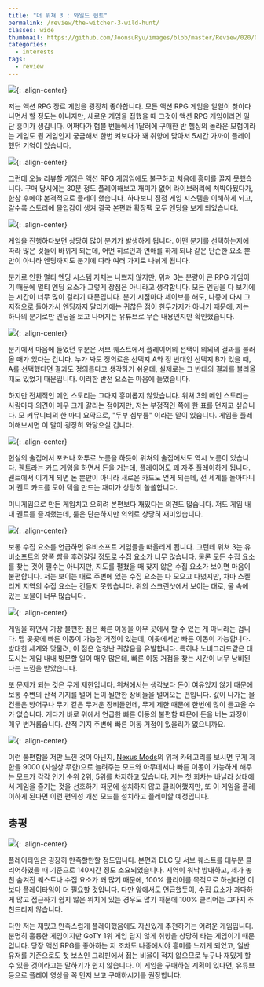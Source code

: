 ```yaml
---
title: "더 위쳐 3 : 와일드 헌트"
permalink: /review/the-witcher-3-wild-hunt/
classes: wide
thumbnail: https://github.com/JoonsuRyu/images/blob/master/Review/020/00.jpg?raw=true
categories:
  - interests
tags:
  - review
---
```


![](https://github.com/JoonsuRyu/images/blob/master/Review/020/00.jpg?raw=true){: .align-center}

저는 액션 RPG 장르 게임을 굉장히 좋아합니다. 모든 액션 RPG 게임을 일일이 찾아다니면서 할 정도는 아니지만, 새로운 게임을 접했을 때 그것이 액션 RPG 게임이라면 일단 흥미가 생깁니다. 어쩌다가 험블 번들에서 1달러에 구매한 반 헬싱의 놀라운 모험이라는 게임도 뭔 게임인지 궁금해서 한번 켜보다가 꽤 취향에 맞아서 5시간 가까이 플레이했던 기억이 있습니다.

![](https://github.com/JoonsuRyu/images/blob/master/Review/020/01.jpg?raw=true){: .align-center}

그런데 오늘 리뷰할 게임은 액션 RPG 게임임에도 불구하고 처음에 흥미를 끌지 못했습니다. 구매 당시에는 30분 정도 플레이해보고 재미가 없어 라이브러리에 쳐박아뒀다가, 한참 후에야 본격적으로 플레이 했습니다. 하다보니 점점 게임 시스템을 이해하게 되고, 갈수록 스토리에 몰입감이 생겨 결국 본편과 확장팩 모두 엔딩을 보게 되었습니다.

![](https://github.com/JoonsuRyu/images/blob/master/Review/020/02.jpg?raw=true){: .align-center}

게임을 진행하다보면 상당히 많이 분기가 발생하게 됩니다. 어떤 분기를 선택하는지에 따라 많은 것들이 바뀌게 되는데, 어떤 히로인과 연애를 하게 되냐 같은 단순한 요소 뿐만이 아니라 엔딩까지도 분기에 따라 여러 가지로 나뉘게 됩니다.

분기로 인한 멀티 엔딩 시스템 자체는 나쁘지 않지만, 위쳐 3는 분량이 큰 RPG 게임이기 때문에 멀티 엔딩 요소가 그렇게 장점은 아니라고 생각합니다. 모든 엔딩을 다 보기에는 시간이 너무 많이 걸리기 때문입니다. 분기 시점마다 세이브를 해도, 나중에 다시 그 지점으로 돌아가서 엔딩까지 달리기에는 귀찮은 점이 한두가지가 아니기 때문에, 저는 하나의 분기로만 엔딩을 보고 나머지는 유튜브로 무슨 내용인지만 확인했습니다.

![](https://github.com/JoonsuRyu/images/blob/master/Review/020/03.jpg?raw=true){: .align-center}

분기에서 마음에 들었던 부분은 서브 퀘스트에서 플레이어의 선택이 의외의 결과를 불러올 때가 있다는 겁니다. 누가 봐도 정의로운 선택지 A와 정 반대인 선택지 B가 있을 때, A를 선택했다면 결과도 정의롭다고 생각하기 쉬운데, 실제로는 그 반대의 결과를 불러올 때도 있었기 때문입니다. 이러한 반전 요소는 마음에 들었습니다.

하지만 전체적인 메인 스토리는 그다지 흥미롭지 않았습니다. 위쳐 3의 메인 스토리는 사람마다 의견이 매우 크게 갈리는 점이지만, 저는 부정적인 쪽에 한 표를 던지고 싶습니다. 모 커뮤니티의 한 마디 요약으로, "두부 심부름" 이라는 말이 있습니다. 게임을 플레이해보시면 이 말이 굉장히 와닿으실 겁니다.

![](https://github.com/JoonsuRyu/images/blob/master/Review/020/04.jpg?raw=true){: .align-center}

현실의 술집에서 포커나 화투로 노름을 하듯이 위쳐의 술집에서도 역시 노름이 있습니다. 궨트라는 카드 게임을 하면서 돈을 거는데, 플레이어도 꽤 자주 플레이하게 됩니다. 궨트에서 이기게 되면 돈 뿐만이 아니라 새로운 카드도 얻게 되는데, 전 세계를 돌아다니며 궨트 카드를 모아 덱을 만드는 재미가 상당히 쏠쏠합니다.

미니게임으로 만든 게임치고 오히려 본편보다 재밌다는 의견도 많습니다. 저도 게임 내내 궨트를 즐겨했는데, 룰은 단순하지만 의외로 상당히 재미있습니다.

![](https://github.com/JoonsuRyu/images/blob/master/Review/020/05.jpg?raw=true){: .align-center}

보통 수집 요소를 언급하면 유비소프트 게임들을 떠올리게 됩니다. 그런데 위쳐 3는 유비소프트의 양쪽 뺨을 후려갈길 정도로 수집 요소가 너무 많습니다. 물론 모든 수집 요소를 찾는 것이 필수는 아니지만, 지도를 펼쳤을 때 찾지 않은 수집 요소가 보이면 마음이 불편합니다. 저는 보이는 대로 주변에 있는 수집 요소는 다 모으고 다녔지만, 차마 스켈리게 지역의 수집 요소는 건들지 못했습니다. 위의 스크린샷에서 보이는 대로, 물 속에 있는 보물이 너무 많습니다.

![](https://github.com/JoonsuRyu/images/blob/master/Review/020/06.jpg?raw=true){: .align-center}

게임을 하면서 가장 불편한 점은 빠른 이동을 아무 곳에서 할 수 있는 게 아니라는 겁니다. 맵 곳곳에 빠른 이동이 가능한 거점이 있는데, 이곳에서만 빠른 이동이 가능합니다. 방대한 세계와 맞물려, 이 점은 엄청난 귀찮음을 유발합니다. 특히나 노비그라드같은 대도시는 게임 내내 방문할 일이 매우 많은데, 빠른 이동 거점을 찾는 시간이 너무 낭비된다는 느낌을 받았습니다.

또 문제가 되는 것은 무게 제한입니다. 위쳐에서는 생각보다 돈이 여유있지 않기 때문에 보통 주변의 산적 기지를 털어 돈이 될만한 장비들을 털어오는 편입니다. 값이 나가는 물건들은 방어구나 무기 같은 무거운 장비들인데, 무게 제한 때문에 한번에 많이 들고올 수가 없습니다. 게다가 바로 위에서 언급한 빠른 이동의 불편함 때문에 돈을 버는 과정이 매우 번거롭습니다. 산적 기지 주변에 빠른 이동 거점이 있을리가 없으니까요.

![](https://github.com/JoonsuRyu/images/blob/master/Review/020/07.png?raw=true){: .align-center}

이런 불편함을 저만 느낀 것이 아닌지, [Nexus Mods](https://www.nexusmods.com/witcher3/mods/top/)의 위쳐 카테고리를 보시면 무게 제한을 9000 (사실상 무한)으로 늘려주는 모드와 아무데서나 빠른 이동이 가능하게 해주는 모드가 각각 인기 순위 2위, 5위를 차지하고 있습니다. 저는 첫 회차는 바닐라 상태에서 게임을 즐기는 것을 선호하기 때문에 설치하지 않고 클리어했지만, 또 이 게임을 플레이하게 된다면 이런 편의성 개선 모드를 설치하고 플레이할 예정입니다.

## 총평

![](https://github.com/JoonsuRyu/images/blob/master/Review/020/08.png?raw=true){: .align-center}

플레이타임은 굉장히 만족할만할 정도입니다. 본편과 DLC 및 서브 퀘스트를 대부분 클리어하였을 때 기준으로 140시간 정도 소요되었습니다. 지역이 워낙 방대하고, 제가 놓친 숨겨진 퀘스트나 수집 요소가 꽤 많기 때문에, 100% 클리어를 목적으로 하신다면 이보다 플레이타임이 더 필요할 것입니다. 다만 앞에서도 언급했듯이, 수집 요소가 과다하게 많고 접근하기 쉽지 않은 위치에 있는 경우도 많기 때문에 100% 클리어는 그다지 추천드리지 않습니다.

다만 저는 재밌고 만족스럽게 플레이했음에도 자신있게 추천하기는 어려운 게임입니다. 분명히 훌륭한 게임이지만 GoTY 1위 게임 답지 않게 취향을 상당히 타는 게임이기 때문입니다. 당장 액션 RPG를 좋아하는 저 조차도 나중에서야 흥미를 느끼게 되었고, 일반 유저를 기준으로도 첫 보스인 그리핀에서 접는 비율이 적지 않으므로 누구나 재밌게 할 수 있을 것이라고는 말하기가 쉽지 않습니다. 이 게임을 구매하실 계획이 있다면, 유튜브 등으로 플레이 영상을 꼭 먼저 보고 구매하시기를 권장합니다.